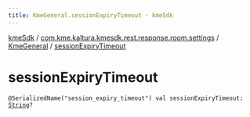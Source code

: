 ```yaml
---
title: KmeGeneral.sessionExpiryTimeout - kmeSdk
---
```


[kmeSdk](../../index.html) / [com.kme.kaltura.kmesdk.rest.response.room.settings](../index.html) / [KmeGeneral](index.html) / [sessionExpiryTimeout](./session-expiry-timeout.html)

# sessionExpiryTimeout

`@SerializedName("session_expiry_timeout") val sessionExpiryTimeout: `[`String`](https://kotlinlang.org/api/latest/jvm/stdlib/kotlin/-string/index.html)`?`